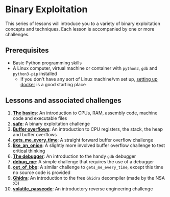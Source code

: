 # Binary Exploitation

This series of lessons will introduce you to a variety of binary exploitation concepts and
techniques. Each lesson is accompanied by one or more challenges.

## Prerequisites

- Basic Python programming skills
- A Linux computer, virtual machine or container with `python3`, `gdb` and `python3-pip` installed
  - If you don't have any sort of Linux machine/vm set up, [setting up docker](../SettingUpDocker.md)
    is a good starting place

## Lessons and associated challenges

1. **[The basics](01-TheBasics/Lesson.md)**: An introduction to CPUs, RAM, assembly code, machine code and executable files
  1. **[safe](01-TheBasics/01-safe/Readme.md)**: A binary exploitation challenge
2. **[Buffer overflows](02-BufferOverflows/Lesson.md)**: An introduction to CPU registers, the stack, the heap and buffer overflows
  1. **[gets_me_every_time](02-BufferOverflows/01-gets_me_every_time/Readme.md)**: A straight forward buffer overflow challenge
  2. **[like_an_onion](02-BufferOverflows/02-like_an_onion/Readme.md)**: A slightly more involved buffer overflow challenge to test critical thinking
3. **[The debugger](03-TheDebugger/Lesson.md)**: An introduction to the handy `gdb` debugger
  1. **[debug_me](03-TheDebugger/01-debug_me/Readme.md)**: A simple challenge that requires the use of a debugger
  2. **[out_of_bbq](03-TheDebugger/02-out_of_bbq/Readme.md)**: A similar challenge to `gets_me_every_time`, except this time no source code is
    provided
4. **[Ghidra](04-Ghidra/Lesson.md)**: An introduction to the free `Ghidra` decompiler (made by the NSA :O)
  1. **[volatile_passcode](04-Ghidra/01-volatile_passcode/Readme.md)**: An introductory reverse engineering challenge

